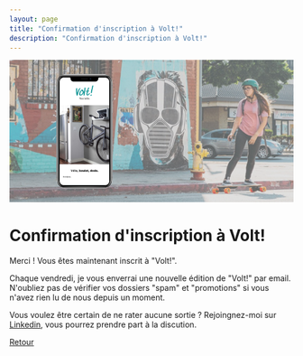 ```yaml
---
layout: page
title: "Confirmation d'inscription à Volt!"
description: "Confirmation d'inscription à Volt!"
---
```


<img src="/assets/images/projets/ext-7.png" alt="Volt!" />

# Confirmation d'inscription à Volt!

Merci ! Vous êtes maintenant inscrit à "Volt!".

Chaque vendredi, je vous enverrai une nouvelle édition de "Volt!" par email. N'oubliez pas de vérifier vos dossiers "spam" et "promotions" si vous n'avez rien lu de nous depuis un moment.

Vous voulez être certain de ne rater aucune sortie ? Rejoingnez-moi sur <a href="{{ site.author.linkedin }}" target="_blank">Linkedin</a>, vous pourrez prendre part à la discution.

<a href="{{ site.url }}" class="btn btn-outline-dark rounded-0 my-5"><span class="icon icon--arrow-left"></span>Retour</a>
